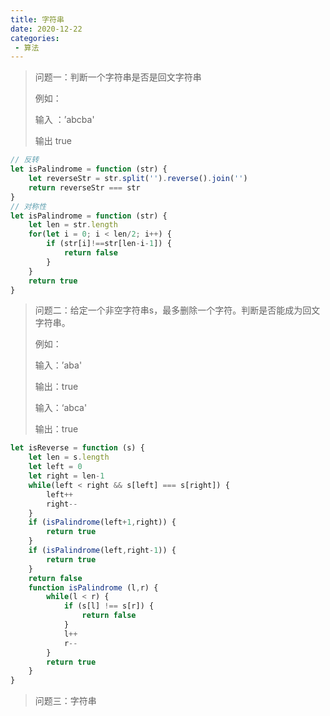 ```yaml
---
title: 字符串
date: 2020-12-22
categories:
 - 算法
---
```


> 问题一：判断一个字符串是否是回文字符串
>
> 例如：
>
> 输入 ：’abcba'
>
> 输出 true

```javascript
// 反转
let isPalindrome = function (str) {
    let reverseStr = str.split('').reverse().join('')
    return reverseStr === str
}
// 对称性
let isPalindrome = function (str) {
    let len = str.length
    for(let i = 0; i < len/2; i++) {
        if (str[i]!==str[len-i-1]) {
            return false
        }
    }
    return true
}
```

> 问题二：给定一个非空字符串s，最多删除一个字符。判断是否能成为回文字符串。
>
> 例如：
>
> 输入：’aba'
>
> 输出：true
>
> 输入：‘abca'
>
> 输出：true

```javascript
let isReverse = function (s) {
	let len = s.length
	let left = 0
	let right = len-1
	while(left < right && s[left] === s[right]) {
		left++
		right--
	}
	if (isPalindrome(left+1,right)) {
        return true
    }
    if (isPalindrome(left,right-1)) {
        return true
    }
    return false
	function isPalindrome (l,r) {
    	while(l < r) {
    		if (s[l] !== s[r]) {
    			return false
    		}
    		l++
    		r--
    	}
    	return true
	}
}
```

> 问题三：字符串